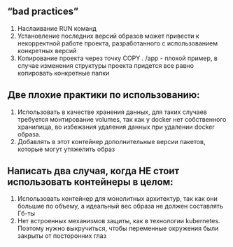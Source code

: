 ## “bad practices”
1. Наслаивание RUN команд
2. Установление последних версий образов может привести к некорректной работе проекта, разработанного с использованием конкретных версий
3. Копирование проекта через точку COPY . /app - плохой пример, в случае изменения структуры проекта придется все равно копировать конкретные папки
   
## Две плохие практики по использованию:
1. Использовать в качестве хранения данных, для таких случаев требуется монтирование volumes, так как у docker нет собственного хранилища, во избежания удаления данных при удалении docker образа.
2. Добавлять в этот контейнер дополнительные версии пакетов, которые могут утяжелить образ
   
## Написать два случая, когда НЕ стоит использовать контейнеры в целом:
1. Использовать контейнер для монолитных архитектур, так как они большие по объему, а идеальный вес образа не должен составлять Гб-ты
2. Нет встроенных механизмов защиты, как в технологии kubernetes. Поэтому нужно выкручиться, чтобы переменные окружения были закрыты от посторонних глаз
